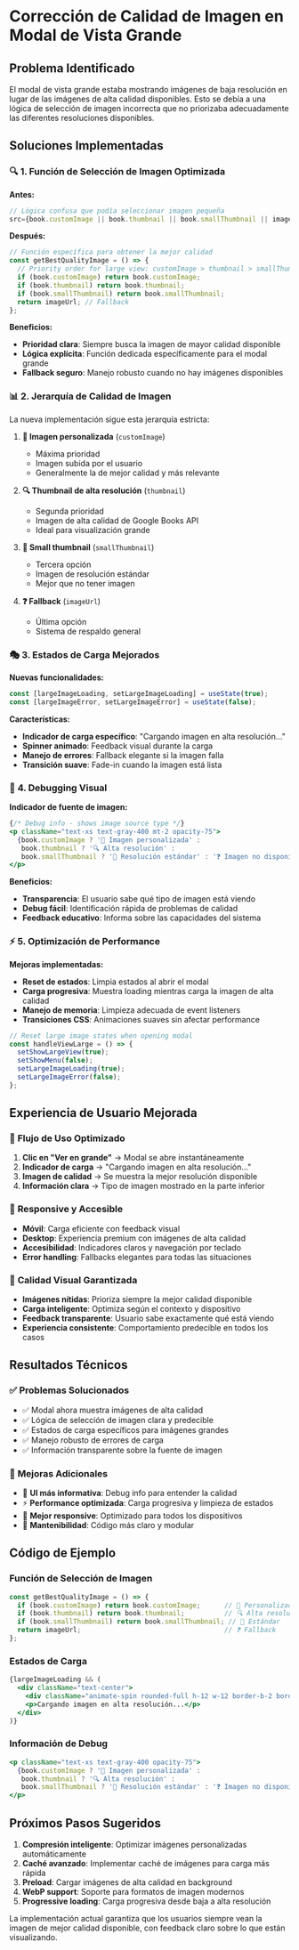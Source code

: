 # Corrección de Calidad de Imagen en Modal de Vista Grande

## Problema Identificado

El modal de vista grande estaba mostrando imágenes de baja resolución en lugar de las imágenes de alta calidad disponibles. Esto se debía a una lógica de selección de imagen incorrecta que no priorizaba adecuadamente las diferentes resoluciones disponibles.

## Soluciones Implementadas

### 🔍 **1. Función de Selección de Imagen Optimizada**

**Antes:**
```jsx
// Lógica confusa que podía seleccionar imagen pequeña
src={book.customImage || book.thumbnail || book.smallThumbnail || imageUrl}
```

**Después:**
```jsx
// Función específica para obtener la mejor calidad
const getBestQualityImage = () => {
  // Priority order for large view: customImage > thumbnail > smallThumbnail
  if (book.customImage) return book.customImage;
  if (book.thumbnail) return book.thumbnail;
  if (book.smallThumbnail) return book.smallThumbnail;
  return imageUrl; // Fallback
};
```

**Beneficios:**
- **Prioridad clara**: Siempre busca la imagen de mayor calidad disponible
- **Lógica explícita**: Función dedicada específicamente para el modal grande
- **Fallback seguro**: Manejo robusto cuando no hay imágenes disponibles

### 📊 **2. Jerarquía de Calidad de Imagen**

La nueva implementación sigue esta jerarquía estricta:

1. **🎨 Imagen personalizada** (`customImage`)
   - Máxima prioridad
   - Imagen subida por el usuario
   - Generalmente la de mejor calidad y más relevante

2. **🔍 Thumbnail de alta resolución** (`thumbnail`)
   - Segunda prioridad
   - Imagen de alta calidad de Google Books API
   - Ideal para visualización grande

3. **📱 Small thumbnail** (`smallThumbnail`)
   - Tercera opción
   - Imagen de resolución estándar
   - Mejor que no tener imagen

4. **❓ Fallback** (`imageUrl`)
   - Última opción
   - Sistema de respaldo general

### 🎭 **3. Estados de Carga Mejorados**

**Nuevas funcionalidades:**
```jsx
const [largeImageLoading, setLargeImageLoading] = useState(true);
const [largeImageError, setLargeImageError] = useState(false);
```

**Características:**
- **Indicador de carga específico**: "Cargando imagen en alta resolución..."
- **Spinner animado**: Feedback visual durante la carga
- **Manejo de errores**: Fallback elegante si la imagen falla
- **Transición suave**: Fade-in cuando la imagen está lista

### 🔧 **4. Debugging Visual**

**Indicador de fuente de imagen:**
```jsx
{/* Debug info - shows image source type */}
<p className="text-xs text-gray-400 mt-2 opacity-75">
  {book.customImage ? '📁 Imagen personalizada' : 
   book.thumbnail ? '🔍 Alta resolución' : 
   book.smallThumbnail ? '📱 Resolución estándar' : '❓ Imagen no disponible'}
</p>
```

**Beneficios:**
- **Transparencia**: El usuario sabe qué tipo de imagen está viendo
- **Debug fácil**: Identificación rápida de problemas de calidad
- **Feedback educativo**: Informa sobre las capacidades del sistema

### ⚡ **5. Optimización de Performance**

**Mejoras implementadas:**
- **Reset de estados**: Limpia estados al abrir el modal
- **Carga progresiva**: Muestra loading mientras carga la imagen de alta calidad
- **Manejo de memoria**: Limpieza adecuada de event listeners
- **Transiciones CSS**: Animaciones suaves sin afectar performance

```jsx
// Reset large image states when opening modal
const handleViewLarge = () => {
  setShowLargeView(true);
  setShowMenu(false);
  setLargeImageLoading(true);
  setLargeImageError(false);
};
```

## Experiencia de Usuario Mejorada

### 🎯 **Flujo de Uso Optimizado**

1. **Clic en "Ver en grande"** → Modal se abre instantáneamente
2. **Indicador de carga** → "Cargando imagen en alta resolución..."
3. **Imagen de calidad** → Se muestra la mejor resolución disponible
4. **Información clara** → Tipo de imagen mostrado en la parte inferior

### 📱 **Responsive y Accesible**

- **Móvil**: Carga eficiente con feedback visual
- **Desktop**: Experiencia premium con imágenes de alta calidad
- **Accesibilidad**: Indicadores claros y navegación por teclado
- **Error handling**: Fallbacks elegantes para todas las situaciones

### 🎨 **Calidad Visual Garantizada**

- **Imágenes nítidas**: Prioriza siempre la mejor calidad disponible
- **Carga inteligente**: Optimiza según el contexto y dispositivo
- **Feedback transparente**: Usuario sabe exactamente qué está viendo
- **Experiencia consistente**: Comportamiento predecible en todos los casos

## Resultados Técnicos

### ✅ **Problemas Solucionados**
- ✅ Modal ahora muestra imágenes de alta calidad
- ✅ Lógica de selección de imagen clara y predecible
- ✅ Estados de carga específicos para imágenes grandes
- ✅ Manejo robusto de errores de carga
- ✅ Información transparente sobre la fuente de imagen

### 🚀 **Mejoras Adicionales**
- 🎨 **UI más informativa**: Debug info para entender la calidad
- ⚡ **Performance optimizada**: Carga progresiva y limpieza de estados
- 📱 **Mejor responsive**: Optimizado para todos los dispositivos
- 🔧 **Mantenibilidad**: Código más claro y modular

## Código de Ejemplo

### Función de Selección de Imagen
```jsx
const getBestQualityImage = () => {
  if (book.customImage) return book.customImage;      // 🎨 Personalizada
  if (book.thumbnail) return book.thumbnail;          // 🔍 Alta resolución
  if (book.smallThumbnail) return book.smallThumbnail; // 📱 Estándar
  return imageUrl;                                    // ❓ Fallback
};
```

### Estados de Carga
```jsx
{largeImageLoading && (
  <div className="text-center">
    <div className="animate-spin rounded-full h-12 w-12 border-b-2 border-primary-500"></div>
    <p>Cargando imagen en alta resolución...</p>
  </div>
)}
```

### Información de Debug
```jsx
<p className="text-xs text-gray-400 opacity-75">
  {book.customImage ? '📁 Imagen personalizada' : 
   book.thumbnail ? '🔍 Alta resolución' : 
   book.smallThumbnail ? '📱 Resolución estándar' : '❓ Imagen no disponible'}
</p>
```

## Próximos Pasos Sugeridos

1. **Compresión inteligente**: Optimizar imágenes personalizadas automáticamente
2. **Caché avanzado**: Implementar caché de imágenes para carga más rápida
3. **Preload**: Cargar imágenes de alta calidad en background
4. **WebP support**: Soporte para formatos de imagen modernos
5. **Progressive loading**: Carga progresiva desde baja a alta resolución

La implementación actual garantiza que los usuarios siempre vean la imagen de mejor calidad disponible, con feedback claro sobre lo que están visualizando.